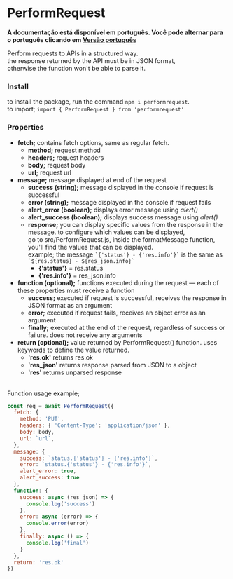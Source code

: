 # PerformRequest #
<b>A documentação está disponível em português. Você pode alternar para o português clicando em [Versão português](README.pt.md)</b>

Perform requests to APIs in a structured way.
<br/>
the response returned by the API must be in JSON format,
<br/>
otherwise the function won't be able to parse it.


<h3> Install </h3>
to install the package, run the command <code>npm i performrequest</code>.
<br/>
to import; <code>import { PerformRequest } from 'performrequest'</code>

<h3> Properties </h3>
  <ul>
    <li><b>fetch;</b> contains fetch options, same as regular fetch.
      <ul>
        <li><b>method;</b> request method</li>
        <li><b>headers;</b> request headers</li>
        <li><b>body;</b> request body</li>
        <li><b>url;</b> request url</li>
      </ul>
    </li>
    <li><b>message;</b> message displayed at end of the request
      <ul>
        <li><b>success (string);</b> message displayed in the console if request is successful</li>
        <li><b>error (string);</b> message displayed in the console if request fails</li>
        <li><b>alert_error (boolean);</b> displays error message using <i>alert()</i></li>
        <li><b>alert_success (boolean);</b> displays success message using <i>alert()</i></li>
        <li><b>response;</b> you can display specific values from the response in the message. to configure which values can be displayed,
        </br>
        go to src/PerformRequest.js, inside the formatMessage function, you'll find the values that can be displayed.
        </br>
        example; the message <code>`{'status'} - {'res.info'}`</code> is the same as <code>`${res.status} - ${res_json.info}`</code>
          <ul>
            <li><b>{'status'}</b> = res.status</li>
            <li><b>{'res.info'}</b> = res_json.info</li>
          </ul>
        </li>
      </ul>
    </li> 
    <li><b>function (optional);</b> functions executed during the request — each of these properties must receive a function
      <ul>
        <li><b>success;</b> executed if request is successful, receives the response in JSON format as an argument</li>
        <li><b>error;</b> executed if request fails, receives an object error as an argument</li>
        <li><b>finally;</b> executed at the end of the request, regardless of success or failure. does not receive any arguments</li>
      </ul>
    </li>
    <li><b>return (optional);</b> value returned by PerformRequest() function. uses keywords to define the value returned.
      <ul>
        <li><b>'res.ok'</b> returns res.ok</li>
        <li><b>'res_json'</b> returns response parsed from JSON to a object</li>
        <li><b>'res'</b> returns unparsed response</li>
      </ul>
    </li>
  </ul>
</br>
Function usage example;

```javascript
const req = await PerformRequest({
  fetch: {
    method: 'PUT',
    headers: { 'Content-Type': 'application/json' },
    body: body,
    url: `url`,
  },
  message: {
    success: `status.{'status'} - {'res.info'}`,
    error: `status.{'status'} - {'res.info'}`,
    alert_error: true,
    alert_success: true
  },
  function: {
    success: async (res_json) => { 
      console.log('success')
    },
    error: async (error) => {
      console.error(error)
    },
    finally: async () => {
      console.log('final')
    }
  },
  return: 'res.ok'
})
```